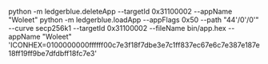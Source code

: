 python -m ledgerblue.deleteApp --targetId 0x31100002 --appName "Woleet"
python -m ledgerblue.loadApp --appFlags 0x50 --path "44'/0'/0'" --curve secp256k1 --targetId 0x31100002 --fileName bin/app.hex --appName "Woleet" 'ICONHEX=0100000000ffffff00c7e3f18f7dbe3e7c1ff837ec67e6c7e387e187e18ff19ff9be7dfdbff18fc7e3'
